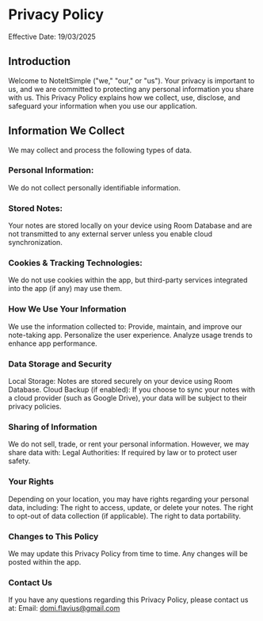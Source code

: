 # **Privacy Policy**
Effective Date: 19/03/2025

## Introduction
Welcome to NoteItSimple ("we," "our," or "us"). 
Your privacy is important to us, and we are committed to protecting any personal information you share with us. This Privacy Policy explains how we collect, use, disclose, and safeguard your information when you use our application.

## Information We Collect
We may collect and process the following types of data.

### Personal Information:
We do not collect personally identifiable information.

### Stored Notes:
Your notes are stored locally on your device using Room Database and are not transmitted to any external server unless you enable cloud synchronization.

### Cookies & Tracking Technologies:
We do not use cookies within the app, but third-party services integrated into the app (if any) may use them.

### How We Use Your Information
We use the information collected to:
    Provide, maintain, and improve our note-taking app.
    Personalize the user experience.
    Analyze usage trends to enhance app performance.


### Data Storage and Security
Local Storage: Notes are stored securely on your device using Room Database.
Cloud Backup (if enabled): If you choose to sync your notes with a cloud provider (such as Google Drive), your data will be subject to their privacy policies.

### Sharing of Information
We do not sell, trade, or rent your personal information. However, we may share data with:
Legal Authorities: If required by law or to protect user safety.

### Your Rights
Depending on your location, you may have rights regarding your personal data, including:
The right to access, update, or delete your notes.
The right to opt-out of data collection (if applicable).
The right to data portability.

### Changes to This Policy
We may update this Privacy Policy from time to time. Any changes will be posted within the app.

### Contact Us
If you have any questions regarding this Privacy Policy, please contact us at:
Email: domi.flavius@gmail.com
